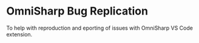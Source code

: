 # OmniSharp Bug Replication

To help with reproduction and eporting of issues with OmniSharp VS Code extension.

